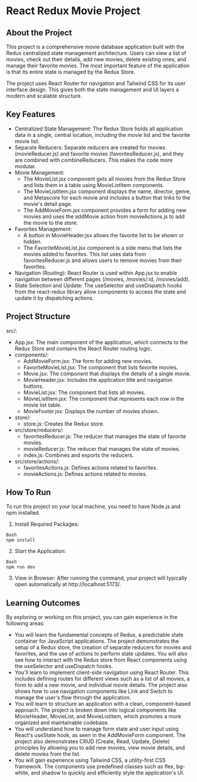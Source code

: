 # React Redux Movie Project
## About the Project
This project is a comprehensive movie database application built with the Redux centralized state management architecture. Users can view a list of movies, check out their details, add new movies, delete existing ones, and manage their favorite movies. The most important feature of the application is that its entire state is managed by the Redux Store.

The project uses React Router for navigation and Tailwind CSS for its user interface design. This gives both the state management and UI layers a modern and scalable structure.
## Key Features
* Centralized State Management: The Redux Store holds all application data in a single, central location, including the movie list and the favorite movie list.
* Separate Reducers: Separate reducers are created for movies (movieReducer.js) and favorite movies (favoritesReducer.js), and they are combined with combineReducers. This makes the code more modular.
* Movie Management:
    * The MovieList.jsx component gets all movies from the Redux Store and lists them in a table using MovieListItem components.
    * The MovieListItem.jsx component displays the name, director, genre, and Metascore for each movie and includes a button that links to the movie's detail page.
    * The AddMovieForm.jsx component provides a form for adding new movies and uses the addMovie action from movieActions.js to add the movie to the store.
* Favorites Management:
    * A button in MovieHeader.jsx allows the favorite list to be shown or hidden.
    * The FavoriteMovieList.jsx component is a side menu that lists the movies added to favorites. This list uses data from favoritesReducer.js and allows users to remove movies from their favorites.
* Navigation (Routing): React Router is used within App.jsx to enable navigation between different pages (/movies, /movies/:id, /movies/add).
* State Selection and Update: The useSelector and useDispatch hooks from the react-redux library allow components to access the state and update it by dispatching actions.
## Project Structure
src/:
* App.jsx: The main component of the application, which connects to the Redux Store and contains the React Router routing logic.
* components/:
    * AddMovieForm.jsx: The form for adding new movies.
    * FavoriteMovieList.jsx: The component that lists favorite movies.
    * Movie.jsx: The component that displays the details of a single movie.
    * MovieHeader.jsx: Includes the application title and navigation buttons.
    * MovieList.jsx: The component that lists all movies.
    * MovieListItem.jsx: The component that represents each row in the movie list table.
    * MovieFooter.jsx: Displays the number of movies shown.
* store/:
    * store.js: Creates the Redux store.
* src/store/reducers/:
    * favoritesReducer.js: The reducer that manages the state of favorite movies.
    * movieReducer.js: The reducer that manages the state of movies.
    * index.js: Combines and exports the reducers.
* src/store/actions/:
    * favoritesActions.js: Defines actions related to favorites.
    * movieActions.js: Defines actions related to movies.
## How To Run
To run this project on your local machine, you need to have Node.js and npm installed.
1. Install Required Packages:
```
Bash
npm install
```
2. Start the Application:
```
Bash
npm run dev
```
3. View in Browser: After running the command, your project will typically open automatically at http://localhost:5173/.
## Learning Outcomes
By exploring or working on this project, you can gain experience in the following areas:
* You will learn the fundamental concepts of Redux, a predictable state container for JavaScript applications. The project demonstrates the setup of a Redux store, the creation of separate reducers for movies and favorites, and the use of actions to perform state updates. You will also see how to interact with the Redux store from React components using the useSelector and useDispatch hooks.
* You'll learn to implement client-side navigation using React Router. This includes defining routes for different views such as a list of all movies, a form to add a new movie, and individual movie details. The project also shows how to use navigation components like Link and Switch to manage the user's flow through the application.
* You will learn to structure an application with a clean, component-based approach. The project is broken down into logical components like MovieHeader, MovieList, and MovieListItem, which promotes a more organized and maintainable codebase.
* You will understand how to manage form state and user input using React's useState hook, as seen in the AddMovieForm component. The project also demonstrates CRUD (Create, Read, Update, Delete) principles by allowing you to add new movies, view movie details, and delete movies from the list.
* You will gain experience using Tailwind CSS, a utility-first CSS framework. The components use predefined classes such as flex, bg-white, and shadow to quickly and efficiently style the application's UI.